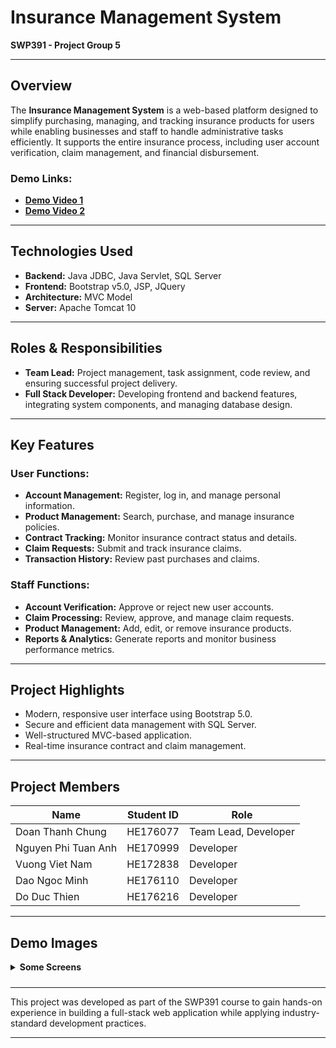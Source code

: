 # **Insurance Management System**

**SWP391 - Project Group 5**

---

## **Overview**

The **Insurance Management System** is a web-based platform designed to simplify purchasing, managing, and tracking insurance products for users while enabling businesses and staff to handle administrative tasks efficiently. It supports the entire insurance process, including user account verification, claim management, and financial disbursement.

### **Demo Links:**

- **[Demo Video 1](https://www.youtube.com/watch?v=g3kROhPH0MQ)**
- **[Demo Video 2](https://www.youtube.com/watch?v=g3kROhPH0MQN)**

---

## **Technologies Used**

- **Backend:** Java JDBC, Java Servlet, SQL Server
- **Frontend:** Bootstrap v5.0, JSP, JQuery
- **Architecture:** MVC Model
- **Server:** Apache Tomcat 10

---

## **Roles & Responsibilities**

- **Team Lead:** Project management, task assignment, code review, and ensuring successful project delivery.
- **Full Stack Developer:** Developing frontend and backend features, integrating system components, and managing database design.

---

## **Key Features**

### **User Functions:**

- **Account Management:** Register, log in, and manage personal information.
- **Product Management:** Search, purchase, and manage insurance policies.
- **Contract Tracking:** Monitor insurance contract status and details.
- **Claim Requests:** Submit and track insurance claims.
- **Transaction History:** Review past purchases and claims.

### **Staff Functions:**

- **Account Verification:** Approve or reject new user accounts.
- **Claim Processing:** Review, approve, and manage claim requests.
- **Product Management:** Add, edit, or remove insurance products.
- **Reports & Analytics:** Generate reports and monitor business performance metrics.

---

## **Project Highlights**

- Modern, responsive user interface using Bootstrap 5.0.
- Secure and efficient data management with SQL Server.
- Well-structured MVC-based application.
- Real-time insurance contract and claim management.

---

## **Project Members**

| **Name**            | **Student ID** | **Role**             |
| ------------------- | -------------- | -------------------- |
| Doan Thanh Chung    | HE176077       | Team Lead, Developer |
| Nguyen Phi Tuan Anh | HE170999       | Developer            |
| Vuong Viet Nam      | HE172838       | Developer            |
| Dao Ngoc Minh       | HE176110       | Developer            |
| Do Duc Thien        | HE176216       | Developer            |

---

## **Demo Images**

<details>  
<summary style="margin-bottom: 10px;"><strong>Some Screens</strong></summary>

1. ![Demo Image 1](Screenshot%202024-12-08%20001954.png)
2. ![Demo Image 2](Screenshot%202024-12-08%20001924.png)
3. ![Demo Image 3](Screenshot%202024-12-08%20001919.png)
4. ![Demo Image 4](Screenshot%202024-12-08%20002148.png)
5. ![Demo Image 5](Screenshot%202024-12-08%20002129.png)
6. ![Demo Image 6](Screenshot%202024-12-08%20002123.png)
7. ![Demo Image 7](Screenshot%202024-12-08%20002101.png)
8. ![Demo Image 8](Screenshot%202024-12-08%20002045.png)
9. ![Demo Image 9](Screenshot%202024-12-08%20002037.png)
10. ![Demo Image 10](Screenshot%202024-12-08%20002008.png)

</details>

---

This project was developed as part of the SWP391 course to gain hands-on experience in building a full-stack web application while applying industry-standard development practices.

---
